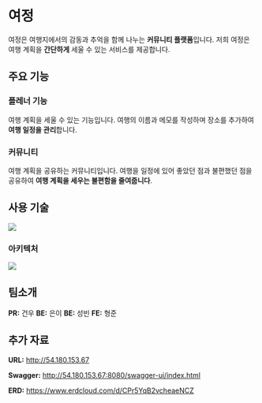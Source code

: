 # 여정

여정은 여행지에서의 감동과 추억을 함께 나누는 **커뮤니티 플랫폼**입니다.
저희 여정은 여행 계획을 **간단하게** 세울 수 있는 서비스를 제공합니다.

## 주요 기능
### 플레너 기능
여행 계획을 세울 수 있는 기능입니다.
여행의 이름과 메모를 작성하며 장소를 추가하여 **여행 일정을 관리**합니다.

### 커뮤니티
여행 계획을 공유하는 커뮤니티입니다.
여행을 일정에 있어 좋았던 점과 불편했던 점을 공유하여 **여행 계획을 세우는 불편함을 줄여줍니다**.


## 사용 기술
<img src="https://github.com/user-attachments/assets/f965f8b7-843b-45f4-89e2-339e42af386d"> 

### 아키텍처
<img src="https://github.com/user-attachments/assets/1a984f5e-d593-45c3-a631-7432e528bef7"> 

## 팀소개
**PR:** 건우
**BE:** 은이
**BE:** 성빈
**FE:** 형준

## 추가 자료
**URL:** http://54.180.153.67

**Swagger:** http://54.180.153.67:8080/swagger-ui/index.html

**ERD:** https://www.erdcloud.com/d/CPr5YqB2vcheaeNCZ
